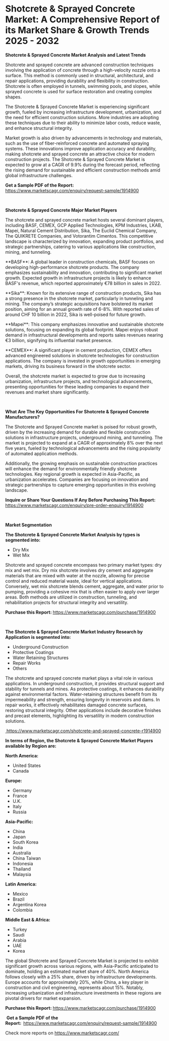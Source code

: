 <p><h1>Shotcrete & Sprayed Concrete Market: A Comprehensive Report of its Market Share & Growth Trends 2025 - 2032</h1></p><p><strong>Shotcrete & Sprayed Concrete Market Analysis and Latest Trends</strong></p>
<p><p>Shotcrete and sprayed concrete are advanced construction techniques involving the application of concrete through a high-velocity nozzle onto a surface. This method is commonly used in structural, architectural, and repair applications, providing durability and flexibility in construction. Shotcrete is often employed in tunnels, swimming pools, and slopes, while sprayed concrete is used for surface restoration and creating complex shapes.</p><p>The Shotcrete & Sprayed Concrete Market is experiencing significant growth, fueled by increasing infrastructure development, urbanization, and the need for efficient construction solutions. More industries are adopting these techniques due to their ability to minimize labor costs, reduce waste, and enhance structural integrity. </p><p>Market growth is also driven by advancements in technology and materials, such as the use of fiber-reinforced concrete and automated spraying systems. These innovations improve application accuracy and durability, making shotcrete and sprayed concrete an attractive choice for modern construction projects. The Shotcrete & Sprayed Concrete Market is expected to grow at a CAGR of 9.9% during the forecast period, reflecting the rising demand for sustainable and efficient construction methods amid global infrastructure challenges.</p></p>
<p><strong>Get a Sample PDF of the Report:&nbsp;</strong> <a href="https://www.marketscagr.com/enquiry/request-sample/1914900?utm_campaign=2941&utm_medium=2&utm_source=Github&utm_content=ia&utm_term=03042025&utm_id=shotcrete-sprayed-concrete">https://www.marketscagr.com/enquiry/request-sample/1914900</a></p>
<p>&nbsp;</p>
<p><strong>Shotcrete & Sprayed Concrete Major Market Players</strong></p>
<p><p>The shotcrete and sprayed concrete market hosts several dominant players, including BASF, CEMEX, GCP Applied Technologies, KPM Industries, LKAB, Mapei, Natural Cement Distribution, Sika, The Euclid Chemical Company, The QUIKRETE Companies, and Votorantim Cimentos. This competitive landscape is characterized by innovation, expanding product portfolios, and strategic partnerships, catering to various applications like construction, mining, and tunneling.</p><p>**BASF**: A global leader in construction chemicals, BASF focuses on developing high-performance shotcrete products. The company emphasizes sustainability and innovation, contributing to significant market growth. Expected growth in infrastructure projects is likely to enhance BASF's revenue, which reported approximately €78 billion in sales in 2022.</p><p>**Sika**: Known for its extensive range of construction products, Sika has a strong presence in the shotcrete market, particularly in tunneling and mining. The company’s strategic acquisitions have bolstered its market position, aiming for an annual growth rate of 6-8%. With reported sales of around CHF 10 billion in 2022, Sika is well-poised for future growth.</p><p>**Mapei**: This company emphasizes innovative and sustainable shotcrete solutions, focusing on expanding its global footprint. Mapei enjoys robust demand in infrastructural developments and reports sales revenues nearing €3 billion, signifying its influential market presence.</p><p>**CEMEX**: A significant player in cement production, CEMEX offers advanced engineered solutions in shotcrete technologies for construction applications. The company is invested in growth opportunities in emerging markets, driving its business forward in the shotcrete sector.</p><p>Overall, the shotcrete market is expected to grow due to increasing urbanization, infrastructure projects, and technological advancements, presenting opportunities for these leading companies to expand their revenues and market share significantly.</p></p>
<p>&nbsp;</p>
<p><strong>What Are The Key Opportunities For Shotcrete & Sprayed Concrete Manufacturers?</strong></p>
<p><p>The Shotcrete and Sprayed Concrete market is poised for robust growth, driven by the increasing demand for durable and flexible construction solutions in infrastructure projects, underground mining, and tunneling. The market is projected to expand at a CAGR of approximately 8% over the next five years, fueled by technological advancements and the rising popularity of automated application methods. </p><p>Additionally, the growing emphasis on sustainable construction practices will enhance the demand for environmentally friendly shotcrete technologies. Key regional growth is expected in Asia-Pacific, as urbanization accelerates. Companies are focusing on innovation and strategic partnerships to capture emerging opportunities in this evolving landscape.</p></p>
<p><strong>Inquire or Share Your Questions If Any Before Purchasing This Report:</strong> <a href="https://www.marketscagr.com/enquiry/pre-order-enquiry/1914900?utm_campaign=2941&utm_medium=2&utm_source=Github&utm_content=ia&utm_term=03042025&utm_id=shotcrete-sprayed-concrete">https://www.marketscagr.com/enquiry/pre-order-enquiry/1914900</a></p>
<p>&nbsp;</p>
<p><strong>Market Segmentation</strong></p>
<p><strong>The Shotcrete & Sprayed Concrete Market Analysis by types is segmented into:</strong></p>
<p><ul><li>Dry Mix</li><li>Wet Mix</li></ul></p>
<p><p>Shotcrete and sprayed concrete encompass two primary market types: dry mix and wet mix. Dry mix shotcrete involves dry cement and aggregate materials that are mixed with water at the nozzle, allowing for precise control and reduced material waste, ideal for vertical applications. Conversely, wet mix shotcrete blends cement, aggregate, and water prior to pumping, providing a cohesive mix that is often easier to apply over larger areas. Both methods are utilized in construction, tunneling, and rehabilitation projects for structural integrity and versatility.</p></p>
<p><strong>Purchase this Report:&nbsp;</strong><a href="https://www.marketscagr.com/purchase/1914900?utm_campaign=2941&utm_medium=2&utm_source=Github&utm_content=ia&utm_term=03042025&utm_id=shotcrete-sprayed-concrete">https://www.marketscagr.com/purchase/1914900</a></p>
<p>&nbsp;</p>
<p><strong>The Shotcrete & Sprayed Concrete Market Industry Research by Application is segmented into:</strong></p>
<p><ul><li>Underground Construction</li><li>Protective Coatings</li><li>Water Retaining Structures</li><li>Repair Works</li><li>Others</li></ul></p>
<p><p>The shotcrete and sprayed concrete market plays a vital role in various applications. In underground construction, it provides structural support and stability for tunnels and mines. As protective coatings, it enhances durability against environmental factors. Water-retaining structures benefit from its impermeability and strength, ensuring longevity in reservoirs and dams. In repair works, it effectively rehabilitates damaged concrete surfaces, restoring structural integrity. Other applications include decorative finishes and precast elements, highlighting its versatility in modern construction solutions.</p></p>
<p><a href="https://www.marketscagr.com/shotcrete-and-sprayed-concrete-r1914900?utm_campaign=2941&utm_medium=2&utm_source=Github&utm_content=ia&utm_term=03042025&utm_id=shotcrete-sprayed-concrete">&nbsp;https://www.marketscagr.com/shotcrete-and-sprayed-concrete-r1914900</a></p>
<p><strong>In terms of Region, the Shotcrete & Sprayed Concrete Market Players available by Region are:</strong></p>
<p>
    <p> <strong> North America: </strong>
        <ul>
            <li>United States</li>
            <li>Canada</li>
        </ul>
        </p> 
    <p> <strong> Europe: </strong>
        <ul>
            <li>Germany</li>
            <li>France</li>
            <li>U.K.</li>
            <li>Italy</li>
            <li>Russia</li>
        </ul>
        </p> 
    <p> <strong> Asia-Pacific: </strong>
        <ul>
            <li>China</li>
            <li>Japan</li>
            <li>South Korea</li>
            <li>India</li>
            <li>Australia</li>
            <li>China Taiwan</li>
            <li>Indonesia</li>
            <li>Thailand</li>
            <li>Malaysia</li>
        </ul>
        </p> 
    <p> <strong> Latin America: </strong>
        <ul>
            <li>Mexico</li>
            <li>Brazil</li>
            <li>Argentina Korea</li>
            <li>Colombia</li>
        </ul>
        </p> 
    <p> <strong> Middle East & Africa: </strong>
        <ul>
            <li>Turkey</li>
            <li>Saudi</li>
            <li>Arabia</li>
            <li>UAE</li>
            <li>Korea</li>
        </ul>
    </p>
    </p>
<p><p>The global Shotcrete and Sprayed Concrete Market is projected to exhibit significant growth across various regions, with Asia-Pacific anticipated to dominate, holding an estimated market share of 40%. North America follows closely with a 25% share, driven by infrastructure developments. Europe accounts for approximately 20%, while China, a key player in construction and civil engineering, represents about 15%. Notably, increasing urbanization and infrastructure investments in these regions are pivotal drivers for market expansion.</p></p>
<p><strong>Purchase this Report: </strong><a href="https://www.marketscagr.com/purchase/1914900?utm_campaign=2941&utm_medium=2&utm_source=Github&utm_content=ia&utm_term=03042025&utm_id=shotcrete-sprayed-concrete">https://www.marketscagr.com/purchase/1914900</a></p>
<p>&nbsp;<strong>Get a Sample PDF of the Report:&nbsp;&nbsp;</strong><a href="https://www.marketscagr.com/enquiry/request-sample/1914900?utm_campaign=2941&utm_medium=2&utm_source=Github&utm_content=ia&utm_term=03042025&utm_id=shotcrete-sprayed-concrete">https://www.marketscagr.com/enquiry/request-sample/1914900</a></p>
<p><strong></strong></p>
<p>Check more reports on <a href="https://www.marketscagr.com/?utm_campaign=2941&utm_medium=2&utm_source=Github&utm_content=ia&utm_term=03042025&utm_id=shotcrete-sprayed-concrete">https://www.marketscagr.com/</a></p>